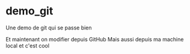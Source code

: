 # demo_git
Une demo de git qui se passe bien



Et maintenant on modifier depuis GitHub
Mais aussi depuis ma machine local et c'est cool
